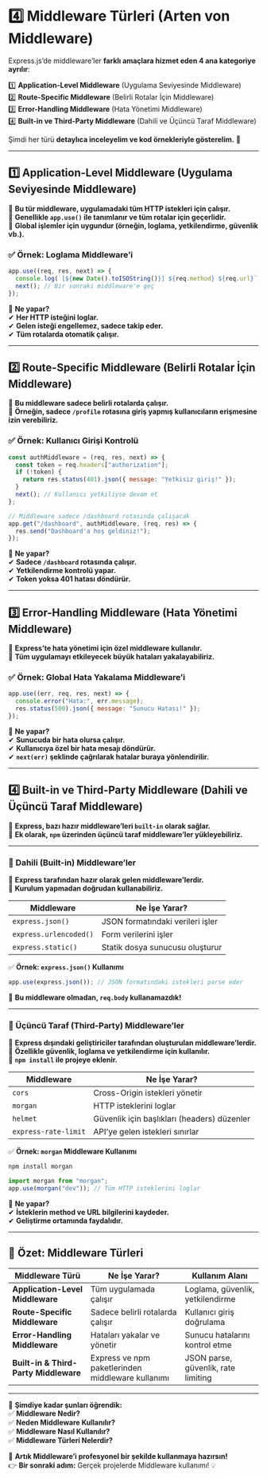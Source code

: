 # **4️⃣ Middleware Türleri (Arten von Middleware)**  

Express.js’de middleware’ler **farklı amaçlara hizmet eden 4 ana kategoriye ayrılır**:  

1️⃣ **Application-Level Middleware** (Uygulama Seviyesinde Middleware)  
2️⃣ **Route-Specific Middleware** (Belirli Rotalar İçin Middleware)  
3️⃣ **Error-Handling Middleware** (Hata Yönetimi Middleware)  
4️⃣ **Built-in ve Third-Party Middleware** (Dahili ve Üçüncü Taraf Middleware)  

Şimdi her türü **detaylıca inceleyelim ve kod örnekleriyle gösterelim.** 🚀  

---

## **1️⃣ Application-Level Middleware (Uygulama Seviyesinde Middleware)**  
📌 **Bu tür middleware, uygulamadaki tüm HTTP istekleri için çalışır.**  
📌 **Genellikle `app.use()` ile tanımlanır ve tüm rotalar için geçerlidir.**  
📌 **Global işlemler için uygundur (örneğin, loglama, yetkilendirme, güvenlik vb.).**  

### ✅ **Örnek: Loglama Middleware’i**
```js
app.use((req, res, next) => {
  console.log(`[${new Date().toISOString()}] ${req.method} ${req.url}`);
  next(); // Bir sonraki middleware'e geç
});
```
📌 **Ne yapar?**  
✔ **Her HTTP isteğini loglar.**  
✔ **Gelen isteği engellemez, sadece takip eder.**  
✔ **Tüm rotalarda otomatik çalışır.**  

---

## **2️⃣ Route-Specific Middleware (Belirli Rotalar İçin Middleware)**  
📌 **Bu middleware sadece belirli rotalarda çalışır.**  
📌 **Örneğin, sadece `/profile` rotasına giriş yapmış kullanıcıların erişmesine izin verebiliriz.**  

### ✅ **Örnek: Kullanıcı Girişi Kontrolü**
```js
const authMiddleware = (req, res, next) => {
  const token = req.headers["authorization"];
  if (!token) {
    return res.status(401).json({ message: "Yetkisiz giriş!" });
  }
  next(); // Kullanıcı yetkiliyse devam et
};

// Middleware sadece /dashboard rotasında çalışacak
app.get("/dashboard", authMiddleware, (req, res) => {
  res.send("Dashboard'a hoş geldiniz!");
});
```
📌 **Ne yapar?**  
✔ **Sadece `/dashboard` rotasında çalışır.**  
✔ **Yetkilendirme kontrolü yapar.**  
✔ **Token yoksa 401 hatası döndürür.**  

---

## **3️⃣ Error-Handling Middleware (Hata Yönetimi Middleware)**  
📌 **Express’te hata yönetimi için özel middleware kullanılır.**  
📌 **Tüm uygulamayı etkileyecek büyük hataları yakalayabiliriz.**  

### ✅ **Örnek: Global Hata Yakalama Middleware’i**
```js
app.use((err, req, res, next) => {
  console.error("Hata:", err.message);
  res.status(500).json({ message: "Sunucu Hatası!" });
});
```
📌 **Ne yapar?**  
✔ **Sunucuda bir hata olursa çalışır.**  
✔ **Kullanıcıya özel bir hata mesajı döndürür.**  
✔ **`next(err)` şeklinde çağrılarak hatalar buraya yönlendirilir.**  

---

## **4️⃣ Built-in ve Third-Party Middleware (Dahili ve Üçüncü Taraf Middleware)**  
📌 **Express, bazı hazır middleware’leri `built-in` olarak sağlar.**  
📌 **Ek olarak, `npm` üzerinden üçüncü taraf middleware’ler yükleyebiliriz.**  

---

### **📌 Dahili (Built-in) Middleware’ler**
📌 **Express tarafından hazır olarak gelen middleware’lerdir.**  
📌 **Kurulum yapmadan doğrudan kullanabiliriz.**  

| **Middleware** | **Ne İşe Yarar?** |
|---------------|------------------|
| `express.json()` | JSON formatındaki verileri işler |
| `express.urlencoded()` | Form verilerini işler |
| `express.static()` | Statik dosya sunucusu oluşturur |

✅ **Örnek: `express.json()` Kullanımı**  
```js
app.use(express.json()); // JSON formatındaki istekleri parse eder
```
📌 **Bu middleware olmadan, `req.body` kullanamazdık!**  

---

### **📌 Üçüncü Taraf (Third-Party) Middleware’ler**
📌 **Express dışındaki geliştiriciler tarafından oluşturulan middleware’lerdir.**  
📌 **Özellikle güvenlik, loglama ve yetkilendirme için kullanılır.**  
📌 **`npm install` ile projeye eklenir.**  

| **Middleware** | **Ne İşe Yarar?** |
|---------------|------------------|
| `cors` | Cross-Origin istekleri yönetir |
| `morgan` | HTTP isteklerini loglar |
| `helmet` | Güvenlik için başlıkları (headers) düzenler |
| `express-rate-limit` | API’ye gelen istekleri sınırlar |

✅ **Örnek: `morgan` Middleware Kullanımı**  
```bash
npm install morgan
```
```js
import morgan from "morgan";
app.use(morgan("dev")); // Tüm HTTP isteklerini loglar
```
📌 **Ne yapar?**  
✔ **İsteklerin method ve URL bilgilerini kaydeder.**  
✔ **Geliştirme ortamında faydalıdır.**  

---

## **🚀 Özet: Middleware Türleri**
| **Middleware Türü** | **Ne İşe Yarar?** | **Kullanım Alanı** |
|---------------------|------------------|--------------------|
| **Application-Level Middleware** | Tüm uygulamada çalışır | Loglama, güvenlik, yetkilendirme |
| **Route-Specific Middleware** | Sadece belirli rotalarda çalışır | Kullanıcı giriş doğrulama |
| **Error-Handling Middleware** | Hataları yakalar ve yönetir | Sunucu hatalarını kontrol etme |
| **Built-in & Third-Party Middleware** | Express ve npm paketlerinden middleware kullanımı | JSON parse, güvenlik, rate limiting |

---

📌 **Şimdiye kadar şunları öğrendik:**  
✅ **Middleware Nedir?**  
✅ **Neden Middleware Kullanılır?**  
✅ **Middleware Nasıl Kullanılır?**  
✅ **Middleware Türleri Nelerdir?**  

🚀 **Artık Middleware’i profesyonel bir şekilde kullanmaya hazırsın!**  
👉 **Bir sonraki adım:** Gerçek projelerde Middleware kullanımı! 💡